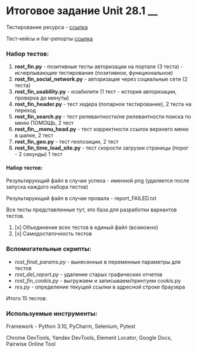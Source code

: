# Итоговое задание Unit 28.1 __

Тестирование ресурса - [ссылка](https://b2c.passport.rt.ru)


Тест-кейсы и баг-репорты [ссылка](https://docs.google.com/spreadsheets/d/17b2Dn4dsE4vT4mmpT3PP4MRUA3f35Ya9UeB_WdHb9EY/edit#gid=0)

### Набор тестов:
1. **rost_fin.py** - позитивные тесты авторизации на портале (3 теста) - исчерпывающее тестирование (позитивное, функциональное)
2. **rost_fin_social_network.py** - авторизация через социальные сети (2 теста)
3. **rost_fin_usability.py** - юзабилити (1 тест - история авторизации, проверка до минуты)
4. **rost_fin_header.py** - тест хедера (попарное тестирование), 2 теста на переход
5. **rost_fin_search.py** - тест релевантности/не релевантности поиска по меню ПОМОЩЬ, 2 тест
6. **rost_fin__menu_head.py** - тест корректности ссылок верхнего меню в шапке, 2 тест
7. **rost_fin_geo.py** - тест геопозиции, 2 тест
8. **rost_fin_time_load_site.py** - тест скорости загрузки страницы (порог - 2 секунды) 1 тест
#### Набор тестов:
Результирующий файл в случае успеха - именной png (удаляется после запуска каждого набора тестов)

Результирующий файл в случае провала - report_FAILED.txt

Все тесты представленные тут, это база для разработки вариантов тестов. 

1. [x] Объединение всех тестов в единый файл (возможно)
2. [x] Самодостаточность тестов


### Вспомогательные скрипты:
* _rost_final_params.py_ - вынесенные в переменные параметры для тестов
* _rost_del_report.py_ - удаление старых графических отчетов
* _rost_fin_cookis.py_ - выгружаем и записываем/принтуем cookis.py
* _res.py_ - определение текущей ссылки в адресной строке браузера

Итого 15 тестов:

### Используемые инструменты:
Framework - Python 3.10, PyCharm, Selenium, Pytest

Chrome DevTools, Yandex DevTools, Element Locator, Google Docs, Pairwise Online Tool